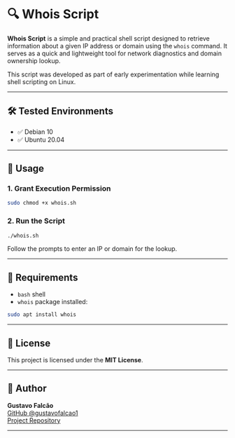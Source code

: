 # 🔍 Whois Script

**Whois Script** is a simple and practical shell script designed to retrieve information about a given IP address or domain using the `whois` command. It serves as a quick and lightweight tool for network diagnostics and domain ownership lookup.

This script was developed as part of early experimentation while learning shell scripting on Linux.

---

## 🛠️ Tested Environments

- ✅ Debian 10
- ✅ Ubuntu 20.04

---

## 🚀 Usage

### 1. Grant Execution Permission

```bash
sudo chmod +x whois.sh
```

### 2. Run the Script

```bash
./whois.sh
```

Follow the prompts to enter an IP or domain for the lookup.

---

## 🧱 Requirements

- `bash` shell
- `whois` package installed:

```bash
sudo apt install whois
```

---

## 📄 License

This project is licensed under the **MIT License**.

---

## 👤 Author

**Gustavo Falcão**  
[GitHub @gustavofalcao1](https://github.com/gustavofalcao1)  
[Project Repository](https://github.com/gustavofalcao1/whois-script)

---

